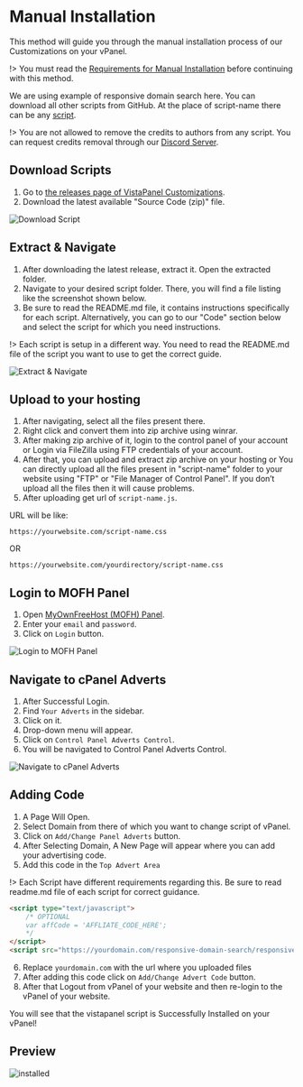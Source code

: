# Manual Installation

This method will guide you through the manual installation process of our Customizations on your vPanel.

!> You must read the [Requirements for Manual Installation](https://docs.wybenetwork.com/vistapanel-customizations/#/requirements?id=requirements-for-manual-installation) before continuing with this method.

We are using example of responsive domain search here. You can download all other scripts from GitHub. At the place of script-name there can be any [script](https://docs.wybenetwork.com/vistapanel-customizations/#/scripts).

!> You are not allowed to remove the credits to authors from any script. You can request credits removal through our [Discord Server](https://discord.gg/zArW8kC).

## Download Scripts

1. Go to [the releases page of VistaPanel Customizations](https://github.com/WybeNetwork/VistaPanel-Customizations/releases).
2. Download the latest available "Source Code (zip)" file.

![Download Script](assets/img/m1-01.png)

## Extract & Navigate

1. After downloading the latest release, extract it. Open the extracted folder.
2. Navigate to your desired script folder. There, you will find a file listing like the screenshot shown below.
3. Be sure to read the README.md file, it contains instructions specifically for each script. Alternatively, you can go to our "Code" section below and select the script for which you need instructions.

!> Each script is setup in a different way. You need to read the README.md file of the script you want to use to get the correct guide.

![Extract & Navigate](assets/img/m1-02.png)

## Upload to your hosting

1. After navigating, select all the files present there.
2. Right click and convert them into zip archive using winrar.
3. After making zip archive of it, login to the control panel of your account or Login via FileZilla using FTP credentials of your account.
4. After that, you can upload and extract zip archive on your hosting or You can directly upload all the files present in "script-name" folder to your website using "FTP" or "File Manager of Control Panel". If you don’t upload all the files then it will cause problems.
5. After uploading get url of `script-name.js`.

URL will be like:
```http
https://yourwebsite.com/script-name.css
```
OR
```http
https://yourwebsite.com/yourdirectory/script-name.css
```

## Login to MOFH Panel

1. Open [MyOwnFreeHost (MOFH) Panel](https://panel.myownfreehost.net/).
2. Enter your `email` and `password`.
3. Click on `Login` button.

![Login to MOFH Panel](assets/img/m1-03.png)

## Navigate to cPanel Adverts

1. After Successful Login.
2. Find `Your Adverts` in the sidebar.
3. Click on it.
4. Drop-down menu will appear.
5. Click on `Control Panel Adverts Control`.
6. You will be navigated to Control Panel Adverts Control.

![Navigate to cPanel Adverts](assets/img/m1-04.png)

## Adding Code

1. A Page Will Open.
2. Select Domain from there of which you want to change script of vPanel.
3. Click on `Add/Change Panel Adverts` button.
4. After Selecting Domain, A New Page will appear where you can add your advertising code.
5. Add this code in the `Top Advert Area`

!> Each Script have different requirements regarding this. Be sure to read readme.md file of each script for correct guidance.

```html
<script type="text/javascript">
	/* OPTIONAL
	var affCode = 'AFFLIATE_CODE_HERE';
	*/
</script>
<script src="https://yourdomain.com/responsive-domain-search/responsive-domain-search.js" type="text/javascript"></script>
```
6. Replace `yourdomain.com` with the url where you uploaded files
7. After adding this code click on `Add/Change Advert Code` button.
8. After that Logout from vPanel of your website and then re-login to the vPanel of your website.

You will see that the vistapanel script is Successfully Installed on your vPanel!

## Preview

![installed](assets/img/preview.png)
